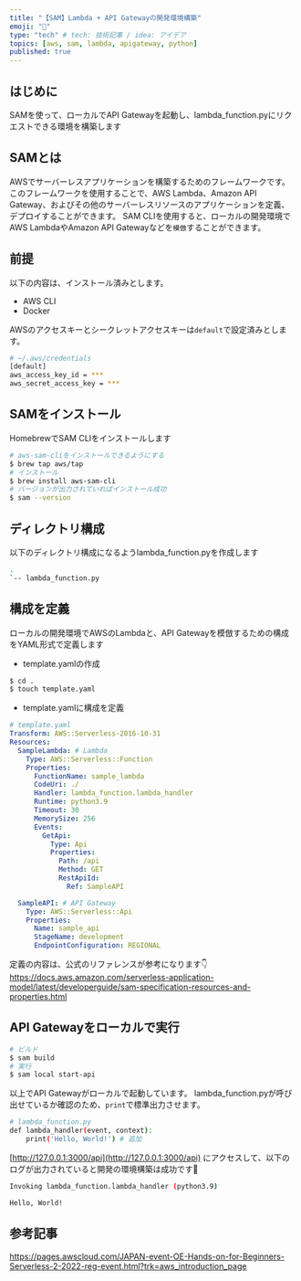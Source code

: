 ```yaml
---
title: "【SAM】Lambda + API Gatewayの開発環境構築"
emoji: "🔖"
type: "tech" # tech: 技術記事 / idea: アイデア
topics: [aws, sam, lambda, apigateway, python]
published: true
---
```


## はじめに

SAMを使って、ローカルでAPI Gatewayを起動し、lambda_function.pyにリクエストできる環境を構築します

## SAMとは

AWSでサーバーレスアプリケーションを構築するためのフレームワークです。
このフレームワークを使用することで、AWS Lambda、Amazon API Gateway、およびその他のサーバーレスリソースのアプリケーションを定義、デプロイすることができます。
SAM CLIを使用すると、ローカルの開発環境でAWS LambdaやAmazon API Gatewayなどを`模倣`することができます。

## 前提

以下の内容は、インストール済みとします。
- AWS CLI
- Docker

AWSのアクセスキーとシークレットアクセスキーは`default`で設定済みとします。

```bash
# ~/.aws/credentials
[default]
aws_access_key_id = ***
aws_secret_access_key = ***
```

## SAMをインストール

HomebrewでSAM CLIをインストールします

```bash
# aws-sam-cliをインストールできるようにする
$ brew tap aws/tap
# インストール
$ brew install aws-sam-cli
# バージョンが出力されていればインストール成功
$ sam --version
```

## ディレクトリ構成

以下のディレクトリ構成になるようlambda_function.pyを作成します

```bash
.
`-- lambda_function.py
```

## 構成を定義

ローカルの開発環境でAWSのLambdaと、API Gatewayを模倣するための構成をYAML形式で定義します

- template.yamlの作成

```bash
$ cd .
$ touch template.yaml
```

- template.yamlに構成を定義

```yaml
# template.yaml
Transform: AWS::Serverless-2016-10-31
Resources:
  SampleLambda: # Lambda
    Type: AWS::Serverless::Function
    Properties:
      FunctionName: sample_lambda
      CodeUri: ./
      Handler: lambda_function.lambda_handler
      Runtime: python3.9
      Timeout: 30
      MemorySize: 256
      Events:
        GetApi:
          Type: Api
          Properties:
            Path: /api
            Method: GET
            RestApiId:
              Ref: SampleAPI

  SampleAPI: # API Gateway
    Type: AWS::Serverless::Api
    Properties:
      Name: sample_api
      StageName: development
      EndpointConfiguration: REGIONAL
```

定義の内容は、公式のリファレンスが参考になります👇
https://docs.aws.amazon.com/serverless-application-model/latest/developerguide/sam-specification-resources-and-properties.html

## API Gatewayをローカルで実行

```bash
# ビルド
$ sam build
# 実行
$ sam local start-api
```

以上でAPI Gatewayがローカルで起動しています。
lambda_function.pyが呼び出せているか確認のため、`print`で標準出力させます。

```bash
# lambda_function.py
def lambda_handler(event, context):
    print('Hello, World!') # 追加
```

[http://127.0.0.1:3000/api](http://127.0.0.1:3000/api) にアクセスして、以下のログが出力されていると開発の環境構築は成功です🎉

```bash
Invoking lambda_function.lambda_handler (python3.9)

Hello, World!
```

## 参考記事

https://pages.awscloud.com/JAPAN-event-OE-Hands-on-for-Beginners-Serverless-2-2022-reg-event.html?trk=aws_introduction_page